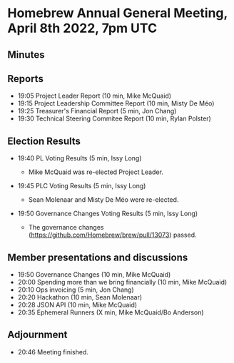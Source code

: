 # Homebrew Annual General Meeting, April 8th 2022, 7pm UTC

## Minutes

## Reports

- 19:05 Project Leader Report (10 min, Mike McQuaid)
- 19:15 Project Leadership Committee Report (10 min, Misty De Méo)
- 19:25 Treasurer's Financial Report (5 min, Jon Chang) 
- 19:30 Technical Steering Commitee Report (10 min, Rylan Polster)

## Election Results

- 19:40 PL Voting Results (5 min, Issy Long)
  - Mike McQuaid was re-elected Project Leader.

- 19:45 PLC Voting Results (5 min, Issy Long)
  - Sean Molenaar and Misty De Méo were re-elected.

- 19:50 Governance Changes Voting Results (5 min, Issy Long)
  - The governance changes (https://github.com/Homebrew/brew/pull/13073) passed.

## Member presentations and discussions

- 19:50 Governance Changes (10 min, Mike McQuaid)
- 20:00 Spending more than we bring financially (10 min, Mike McQuaid)
- 20:10 Ops invoicing (5 min, Jon Chang)
- 20:20 Hackathon (10 min, Sean Molenaar)
- 20:28 JSON API (10 min, Mike McQuaid)
- 20:35 Ephemeral Runners (X min, Mike McQuaid/Bo Anderson)

## Adjournment

- 20:46 Meeting finished.
